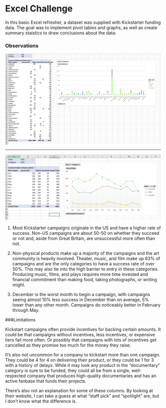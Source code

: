 # Excel Challenge
In this basic Excel refresher, a dataset was supplied with Kickstarter funding data. The goal was to implement pivot tables and graphs, as well as create summary staistics to draw conclusions about the data. 

### Observations
<img src="Images/pivot.PNG" alt="pivot" width="700"/>

---

<img src="Images/pivot2.PNG" alt="pivot2" width="700"/>

1) Most Kickstarter campaigns originate in the US and have a higher rate of success. Non-US campaigns are about 50-50 on whether they succeed or not and, aside from Great Britain, are unsuccessful more often than not. 

2) Non-physical products make up a majority of the campaigns and the art community is heavily involved. Theater, music, and film make up 63% of campaigns and are the only categories to have a success rate of over 50%. This may also tie into the high barrier to entry in these categories. Producing music, films, and plays requires more time invested and financial commitment than making food, taking photographs, or writing might. 

3) December is the worst month to begin a campaign, with campaigns seeing almost 10% less success in December than on average, 5% lower than any other month. Campaigns do noticeably better in February through May.

###Limitations

Kickstart campaigns often provide incentives for backing certain amounts. It could be that campaigns without incentives, less incentives, or expensive tiers fail more often. Or possibly that campaigns with lots of incentives get cancelled as they promise too much for the money they raise. 

It’s also not uncommon for a company to kickstart more than one campaign. They could be 4 for 4 on delivering their product, or they could be 1 for 3 with a history of delays. While it may look any product in the “documentary” category is sure to be funded, they could all be from a single, well-respected company that produces high-quality documentaries and has an active fanbase that funds their projects.

There’s also not an explanation for some of these columns. By looking at their website, I can take a guess at what “staff pick” and “spotlight” are, but I don’t know what the difference is.


